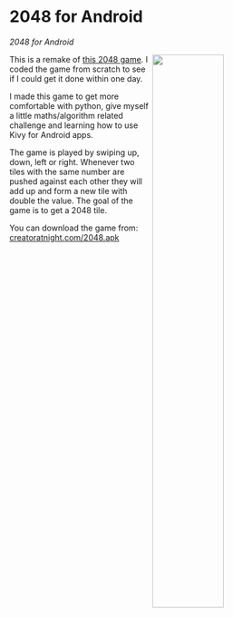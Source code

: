 # 2048 for Android
*2048 for Android*

<img align="right" src="https://firebasestorage.googleapis.com/v0/b/creatoratnight-babdb.appspot.com/o/images%2F2048screen.png?alt=media&token=80b81fa8-b569-4921-8302-b61362c0c7a1" width="50%" height="50%">
This is a remake of <a href="https://github.com/gabrielecirulli/2048" target="_new">this 2048 game</a>.
I coded the game from scratch to see if I could get it done within one day.

I made this game to get more comfortable with python, give myself a little maths/algorithm related challenge and learning how to use Kivy for Android apps.

The game is played by swiping up, down, left or right. Whenever two tiles with the same number are pushed against each other they will add up and form a new tile with double the value. The goal of the game is to get a 2048 tile.

You can download the game from: <a href="http://www.creatoratnight.com/2048.apk">creatoratnight.com/2048.apk</a>
